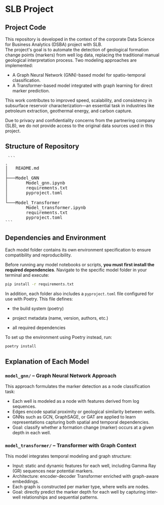 # SLB Project

## Project Code

This repository is developed in the context of the corporate Data Science for Business Analytics (DSBA) project with SLB.  
The project's goal is to automate the detection of geological formation change points (markers) from well log data, replacing the traditional manual geological interpretation process. Two modeling approaches are implemented:
- A Graph Neural Network (GNN)-based model for spatio-temporal classification.
- A Transformer-based model integrated with graph learning for direct marker prediction.

This work contributes to improved speed, scalability, and consistency in subsurface reservoir characterization—an essential task in industries like petroleum extraction, geothermal energy, and carbon capture.

Due to privacy and confidentiality concerns from the partnering company (SLB), we do not provide access to the original data sources used in this project.


## Structure of Repository

<pre> ``` 
.
│   README.md
│
├───Model_GNN
│       Model_gnn.ipynb
│       requirements.txt
│       pyproject.toml
│
└───Model_Transformer
        Model_transformer.ipynb
        requirements.txt
        pyproject.toml
``` </pre>

## Dependencies and Environment

Each model folder contains its own environment specification to ensure compatibility and reproducibility.

Before running any model notebooks or scripts, **you must first install the required dependencies**. Navigate to the specific model folder in your terminal and execute:

```bash
pip install -r requirements.txt 
```

In addition, each folder also includes a `pyproject.toml` file configured for use with Poetry. This file defines:

- the build system (poetry)

- project metadata (name, version, authors, etc.)

- all required dependencies

To set up the environment using Poetry instead, run:

```bash
poetry install 
```

## Explanation of Each Model
                
### `model_gnn/` – Graph Neural Network Approach
This approach formulates the marker detection as a node classification task:
- Each well is modeled as a node with features derived from log sequences.
- Edges encode spatial proximity or geological similarity between wells.
- GNNs such as GCN, GraphSAGE, or GAT are applied to learn representations capturing both spatial and temporal dependencies.
- Goal: classify whether a formation change (marker) occurs at a given depth in each well.

###  `model_transformer/` – Transformer with Graph Context
This model integrates temporal modeling and graph structure:
- Input: static and dynamic features for each well, including Gamma Ray (GR) sequences near potential markers.
- Architecture: encoder-decoder Transformer enriched with graph-aware embeddings.
- Each graph is constructed per marker type, where wells are nodes.
- Goal: directly predict the marker depth for each well by capturing inter-well relationships and sequential patterns.


